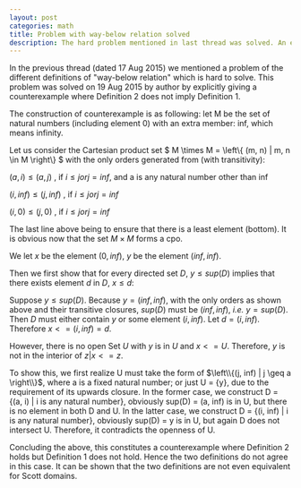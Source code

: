 ```yaml
---
layout: post
categories: math
title: Problem with way-below relation solved
description: The hard problem mentioned in last thread was solved. An elaborate counterexample is given to show the in-equivalence of two definitions.
---
```

 
In the previous thread (dated 17 Aug 2015) we mentioned a problem of the different definitions
of "way-below relation" which is hard to solve. This problem was solved on 19 Aug 2015 by author by explicitly 
giving a counterexample where Definition 2 does not imply Definition 1.
 
The construction of counterexample is as following: let M be the set of natural numbers (including element 0) with 
an extra member: inf, which means infinity.

Let us consider the Cartesian product set $ M \times M = \left\\{ (m, n) | m, n \in M \right\\} $ with the only 
orders generated from (with transitivity):
 
  $(a, i) \leq (a, j)$      , if $i \leq j or j = inf$, and a is any natural number other than inf
  
  $(i, inf) \leq (j, inf)$  , if $i \leq j or j = inf$
  
  $(i, 0) \leq (j, 0)$      , if $i \leq j or j = inf$

The last line above being to ensure that there is a least element (bottom). It is obvious now that the set
$M \times M$ forms a cpo.
 
We let $x$ be the element $(0, inf)$, $y$ be the element $(inf, inf)$.
 
Then we first show that for every directed set $D$, $y \leq sup(D)$ implies that there exists element $d$ in $D$, 
$x \leq d$:

Suppose $y \leq sup(D)$. Because $y = (inf, inf)$, with the only orders as shown above and their transitive closures,
$sup(D)$ must be $(inf, inf)$, *i.e.* $y = sup(D)$. Then $D$ must either contain $y$ or some element $(i, inf)$. Let 
$d = (i, inf)$. Therefore $x <= (i, inf) = d$.
 
However, there is no open Set $U$ with $y$ is in $U$ and $x <= U$. Therefore, $y$ is not in the interior of ${z | x <= z}$.

To show this, we first realize U must take the form of $\left\\{(j, inf) | j \geq a \right\\}$, where a is a fixed natural number; or just
U = {y}, due to the requirement of its upwards closure. In the former case, we construct D = {(a, i) | i is any natural 
number}, obviously sup(D) = (a, inf) is in U, but there is no element in both D and U. In the latter case, we construct 
D = {(i, inf) | i is any natural number}, obviously sup(D) = y is in U, but again D does not intersect U. Therefore, it 
contradicts the openness of U.

Concluding the above, this constitutes a counterexample where Definition 2 holds but Definition 1 does not hold. Hence 
the two definitions do not agree in this case. It can be shown that the two definitions are not even equivalent for Scott 
domains.

 